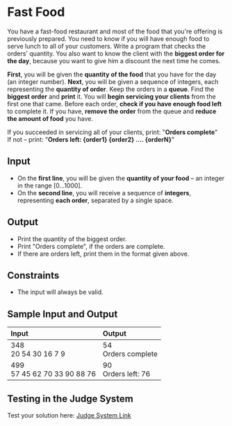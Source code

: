 # Fast Food

You have a fast-food restaurant and most of the food that you're offering is previously prepared.
You need to know if you will have enough food to serve lunch to all of your customers. Write a program that checks the orders' quantity.
You also want to know the client with the **biggest order for the day**, because you want to give him a discount the next time he comes.

**First**, you will be given the **quantity of the food** that you have for the day (an integer number).
**Next**, you will be given a sequence of integers, each representing the **quantity of order**. Keep the orders in a **queue**. Find the **biggest order** and **print** it.
You will **begin servicing your clients** from the first one that came. Before each order, **check if you have enough food left** to complete it.
If you have, **remove the order** from the queue and **reduce the amount of food** you have.  

If you succeeded in servicing all of your clients, print: "**Orders complete**"  
If not – print: "**Orders left: {order1} {order2} .... {orderN}**"

## Input

- On the **first line**, you will be given the **quantity of your food** – an integer in the range [0…1000].
- On the **second line**, you will receive a sequence of **integers**, representing **each order**, separated by a single space.

## Output

- Print the quantity of the biggest order.
- Print "Orders complete", if the orders are complete.
- If there are orders left, print them in the format given above.

## Constraints

- The input will always be valid.

## Sample Input and Output  
    
| **Input** | **Output** |  
| :--- | :--- | 
| 348<br> 20 54 30 16 7 9 | 54<br> Orders complete |
| 499<br> 57 45 62 70 33 90 88 76 | 90<br> Orders left: 76 |

## Testing in the Judge System  
    
Test your solution here: [Judge System Link](https://judge.softuni.org/Contests/Practice/Index/1447#3) 
